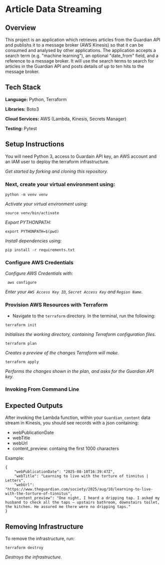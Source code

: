# Article Data Streaming

## Overview

This project is an application which retrieves articles from the Guardian API and publishs it to a message broker (AWS Kinesis) so that it can be consumed and analysed by other applications. The application accepts a search term (e.g. "machine learning"), an optional
"date_from" field, and a reference to a message broker. It will use the search terms to search for articles in the Guardian API and posts details of up to ten hits to the message broker.

## Tech Stack 
**Language:** Python, Terraform 

**Libraries:** Boto3

**Cloud Services:** AWS (Lambda, Kinesis, Secrets Manager)

**Testing:** Pytest


## Setup Instructions 

You will need Python 3, access to Guardain API key, an AWS account and an IAM user to deploy the terraform infrastructure.

*Get started by forking and cloning this repository.* 

### Next, create your virtual environment using:
```
python -m venv venv
```

*Activate your virtual environment using:*
```
source venv/bin/activate
```

*Export PYTHONPATH:*
```
export PYTHONPATH=$(pwd)
```

*Install dependencies  using:*
```
pip install -r requirements.txt
```

### Configure AWS Credentials
*Configure AWS Credentials with:*
```
 aws configure
 ```
 *Enter your `AWS Access Key ID`, `Secret Access Key` and `Region Name`.*

### Provision AWS Resources with Terraform
- Navigate to the `terraform` directory. In the terminal, run the following:
```
terraform init 
```
*Initialises the working directory, containing Terraform configuration files.*   
```
terraform plan 
```
*Creates a preview of the changes Terraform will make.*
```
terraform apply 
```
*Performs the changes shown in the plan, and asks for the Guardian API key.* 

### Invoking From Command Line

## Expected Outputs
After invoking the Lambda function, within your ``Guardian_content`` data stream in Kinesis, you should see records with a json containing:

- webPublicationDate
- webTitle
- webUrl
- content_preview: containg the first 1000 characters

Example:

```
{
    "webPublicationDate": "2025-08-10T16:39:47Z",
    "webTitle": "Learning to live with the torture of tinnitus | Letters",
    "webUrl": "https://www.theguardian.com/society/2025/aug/10/learning-to-live-with-the-torture-of-tinnitus",
    "content_preview": "One night, I heard a dripping tap. I asked my husband to check all the taps – upstairs bathroom, downstairs toilet, the kitchen. He assured me there were no dripping taps." 
}
```

## Removing Infrastructure 

To remove the infrastructure, run:
```
terraform destroy 
```
*Destroys the infrastructure.*

